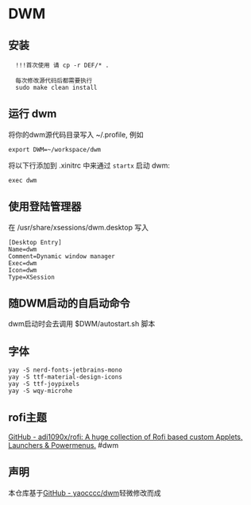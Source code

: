 # DWM

## 安装

```plaintext
  !!!首次使用 请 cp -r DEF/* .

  每次修改源代码后都需要执行
  sudo make clean install
```

## 运行 dwm

将你的dwm源代码目录写入 ~/.profile, 例如  

```plaintext
export DWM=~/workspace/dwm
```

将以下行添加到 .xinitrc 中来通过 `startx` 启动 dwm:  

```plaintext
exec dwm
```

## 使用登陆管理器

在 /usr/share/xsessions/dwm.desktop 写入

```shell
[Desktop Entry]
Name=dwm
Comment=Dynamic window manager
Exec=dwm
Icon=dwm
Type=XSession
```

## 随DWM启动的自启动命令

dwm启动时会去调用 $DWM/autostart.sh 脚本

## 字体

```shell
yay -S nerd-fonts-jetbrains-mono
yay -S ttf-material-design-icons
yay -S ttf-joypixels
yay -S wqy-microhe
```

## rofi主题

[GitHub - adi1090x/rofi: A huge collection of Rofi based custom Applets, Launchers &amp; Powermenus.](https://github.com/adi1090x/rofi)
#dwm

## 声明

本仓库基于[GitHub - yaocccc/dwm](https://github.com/yaocccc/dwm)轻微修改而成
